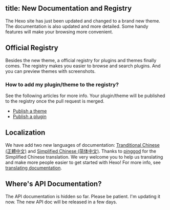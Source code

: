 title: New Documentation and Registry
---
The Hexo site has just been updated and changed to a brand new theme. The documentation is also updated and more detailed. Some handy features will make your browsing more convenient.

## Official Registry

Besides the new theme, a official registry for plugins and themes finally comes. The registry makes you easier to browse and search plugins. And you can preview themes with screenshots.

### How to add my plugin/theme to the registry?

See the following articles for more info. Your plugin/theme will be published to the registry once the pull request is merged.

- [Publish a theme](/docs/themes.html#Publishing)
- [Publish a plugin](/docs/plugins.html#Publishing)

## Localization

We have add two new languages of documentation: [Tranditional Chinese (正體中文)](/zh-tw/) and [Simplified Chinese (简体中文)](/zh-cn/). Thanks to [pinggod](https://github.com/pinggod) for the Simplified Chinese translation. We very welcome you to help us translating and make more people easier to get started with Hexo! For more info, see [translating documentation](/docs/contributing.html#Translating).

## Where's API Documentation?

The API documentation is hidden so far. Please be patient. I'm updating it now. The new API doc will be released in a few days.
